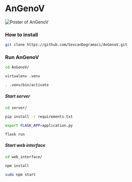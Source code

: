 # AnGenoV

![Poster of AnGenoV ](https://github.com/SevcanDogramaci/AnGenoV/blob/main/Poster_AnGenoV.png)

### How to install

```bash
git clone https://github.com/SevcanDogramaci/AnGenoV.git
```
### Run AnGenoV

```bash
cd AnGenoV/

virtualenv .venv

. .venv/bin/activate
```

##### Start server

```bash
cd server/

pip install -r requirements.txt

export FLASK_APP=application.py

flask run
```

##### Start web interface

```bash
cd web_interface/

npm install

sudo npm start
```
